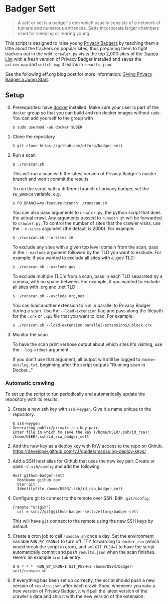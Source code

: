 # Badger Sett

> A *sett* or set is a badger's den which usually consists of a network of tunnels
  and numerous entrances. Setts incorporate larger chambers used for sleeping or
  rearing young.

This script is designed to raise young [Privacy Badgers](https://github.com/EFForg/privacybadger) by teaching them a little
about the trackers on popular sites, thus preparing them to fight trackers out
in the wild. `crawler.py` visits the top 2,000 sites of the [Tranco List](https://tranco-list.eu)
with a fresh version of Privacy Badger installed and saves the `action_map` and
`snitch_map` it learns in `results.json`.

See the following eff.org blog post for more information: [Giving Privacy Badger a Jump Start](https://www.eff.org/deeplinks/2018/08/giving-privacy-badger-jump-start).

## Setup

0. Prerequisites: have [docker](https://docs.docker.com/install/) installed.
   Make sure your user is part of the `docker` group so that you can build and
   run docker images without `sudo`. You can add yourself to the group with

   ```
   $ sudo usermod -aG docker $USER
   ```

1. Clone the repository

   ```
   $ git clone https://github.com/efforg/badger-sett
   ```

2. Run a scan

   ```
   $ ./runscan.sh
   ```

   This will run a scan with the latest version of Privacy Badger's master branch
   and won't commit the results.

   To run the script with a different branch of privacy badger, set the `PB_BRANCH`
   variable. e.g.

   ```
   $ PB_BRANCH=my-feature-branch ./runscan.sh
   ```

   You can also pass arguments to `crawler.py`, the python script that does the
   actual crawl. Any arguments passed to `runscan.sh` will be forwarded to
   `crawler.py`. To control the number of sites that the crawler visits, use the
   `--n-sites` argument (the default is 2000). For example:

   ```
   $ ./runscan.sh --n-sites 10
   ```
   
   To exclude any sites with a given top level domain from the scan, pass in
   the `--exclude` argument followed by the TLD you want to exclude. For example,
   if you wanted to exclude all sites with a .gov TLD:

   ```
   $ ./runscan.sh --exclude gov
   ```
   To exclude multiple TLD's from a scan, pass in each TLD separated by a comma,
   with no space between. For example, if you wanted to exclude all sites with
   .org and .net TLD:
   ```
   $ ./runscan.sh --exclude org,net
   ```

   You can load another extension to run in parallel to Privacy Badger during a scan.
   Use the `--load-extension` flag and pass along the filepath for the `.crx` or `.xpi`
   file that you want to load. For example:
   ```
   $ ./runscan.sh --load-extension parallel-extensions/ublock.crx
   ```

3. Monitor the scan

   To have the scan print verbose output about which sites it's visiting, use
   the `--log-stdout` argument.

   If you don't use that argument, all output will still be logged to
   `docker-out/log.txt`, beginning after the script outputs "Running scan in
   Docker..."

### Automatic crawling

To set up the script to run periodically and automatically update the
repository with its results:

1. Create a new ssh key with `ssh-keygen`. Give it a name unique to the
   repository.

   ```
   $ ssh-keygen
   Generating public/private rsa key pair.
   Enter file in which to save the key (/home/USER/.ssh/id_rsa): /home/USER/.ssh/id_rsa_badger_sett
   ```

2. Add the new key as a deploy key with R/W access to the repo on Github.
   https://developer.github.com/v3/guides/managing-deploy-keys/

3. Add a SSH host alias for Github that uses the new key pair. Create or open
   `~/.ssh/config` and add the following:

   ```
   Host github-badger-sett
     HostName github.com
     User git
     IdentityFile /home/USER/.ssh/id_rsa_badger_sett
   ```

4. Configure git to connect to the remote over SSH. Edit `.git/config`:

   ```
   [remote "origin"]
     url = ssh://git@github-badger-sett:/efforg/badger-sett
   ```

   This will have `git` connect to the remote using the new SSH keys by default.

5. Create a cron job to call `runscan.sh` once a day. Set the environment
   variable `RUN_BY_CRON=1` to turn off TTY forwarding to `docker run` (which
   would break the script in cron), and set `GIT_PUSH=1` to have the script
   automatically commit and push `results.json` when the scan finishes. Here's an
   example `crontab` entry:

   ```
   0 0 * * *  RUN_BY_CRON=1 GIT_PUSH=1 /home/USER/badger-sett/runscan.sh
   ```

6. If everything has been set up correctly, the script should push a new version
   of `results.json` after each crawl. Soon, whenever you `make` a new version of
   Privacy Badger, it will pull the latest version of the crawler's data and
   ship it with the new version of the extension.
